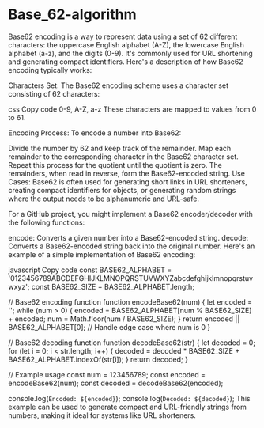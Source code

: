 # Base_62-algorithm
Base62 encoding is a way to represent data using a set of 62 different characters: the uppercase English alphabet (A-Z), the lowercase English alphabet (a-z), and the digits (0-9). It's commonly used for URL shortening and generating compact identifiers.
Here's a description of how Base62 encoding typically works:

Characters Set: The Base62 encoding scheme uses a character set consisting of 62 characters:

css
Copy code
0-9, A-Z, a-z
These characters are mapped to values from 0 to 61.

Encoding Process: To encode a number into Base62:

Divide the number by 62 and keep track of the remainder.
Map each remainder to the corresponding character in the Base62 character set.
Repeat this process for the quotient until the quotient is zero.
The remainders, when read in reverse, form the Base62-encoded string.
Use Cases: Base62 is often used for generating short links in URL shorteners, creating compact identifiers for objects, or generating random strings where the output needs to be alphanumeric and URL-safe.

For a GitHub project, you might implement a Base62 encoder/decoder with the following functions:

encode: Converts a given number into a Base62-encoded string.
decode: Converts a Base62-encoded string back into the original number.
Here's an example of a simple implementation of Base62 encoding:

javascript
Copy code
const BASE62_ALPHABET = '0123456789ABCDEFGHIJKLMNOPQRSTUVWXYZabcdefghijklmnopqrstuvwxyz';
const BASE62_SIZE = BASE62_ALPHABET.length;

// Base62 encoding function
function encodeBase62(num) {
    let encoded = '';
    while (num > 0) {
        encoded = BASE62_ALPHABET[num % BASE62_SIZE] + encoded;
        num = Math.floor(num / BASE62_SIZE);
    }
    return encoded || BASE62_ALPHABET[0]; // Handle edge case where num is 0
}

// Base62 decoding function
function decodeBase62(str) {
    let decoded = 0;
    for (let i = 0; i < str.length; i++) {
        decoded = decoded * BASE62_SIZE + BASE62_ALPHABET.indexOf(str[i]);
    }
    return decoded;
}

// Example usage
const num = 123456789;
const encoded = encodeBase62(num);
const decoded = decodeBase62(encoded);

console.log(`Encoded: ${encoded}`);
console.log(`Decoded: ${decoded}`);
This example can be used to generate compact and URL-friendly strings from numbers, making it ideal for systems like URL shorteners.
